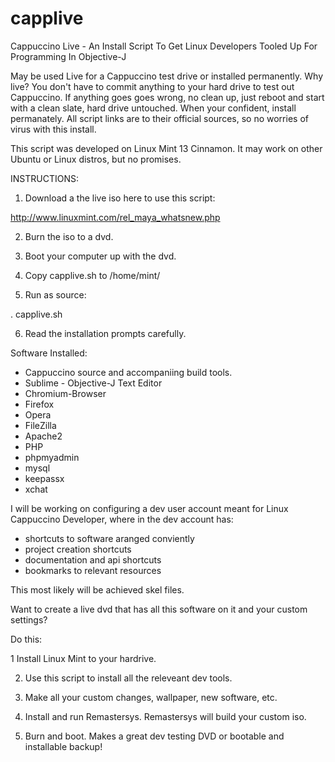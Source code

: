capplive
========

Cappuccino Live - An Install Script To Get Linux Developers Tooled Up For Programming In Objective-J

May be used Live for a Cappuccino test drive or installed permanently.  Why live?  You don't have to commit anything to your hard drive to test out Cappuccino.  If anything goes goes wrong, no clean up, just reboot and start with a clean slate, hard drive untouched.  When your confident, install permanately.  All script links are to their official sources, so no worries of virus with this install.

This script was developed on Linux Mint 13 Cinnamon.  It may work on other Ubuntu or Linux distros, but no promises.  

INSTRUCTIONS:

1.  Download a the live iso here to use this script:

http://www.linuxmint.com/rel_maya_whatsnew.php

2.  Burn the iso to a dvd.

3.  Boot your computer up with the dvd.

4.  Copy capplive.sh to /home/mint/

5.  Run as source:

. capplive.sh

6.  Read the installation prompts carefully.


Software Installed:

- Cappuccino source and accompaniing build tools.
- Sublime - Objective-J Text Editor
- Chromium-Browser
- Firefox
- Opera
- FileZilla
- Apache2
- PHP
- phpmyadmin
- mysql
- keepassx
- xchat

I will be working on configuring a dev user account meant for Linux Cappuccino Developer, where in the dev account has:
- shortcuts to software aranged conviently
- project creation shortcuts
- documentation and api shortcuts
- bookmarks to relevant resources

This most likely will be achieved skel files.

Want to create a live dvd that has all this software on it and your custom settings?

Do this:


1   Install Linux Mint to your hardrive.

2.  Use this script to install all the releveant dev tools.

3.  Make all your custom changes, wallpaper, new software, etc.

4.  Install and run Remastersys. Remastersys will build your custom iso.

5.  Burn and boot.  Makes a great dev testing DVD or bootable and installable backup!
